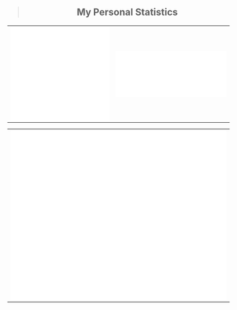 
<table>
<blockquote align="center">
    <h2>My Personal Statistics</h2>
</blockquote>

<td>
  <img align="left" width="390" alt="" src="/general.svg">

</td>
<td>
  <img align="right" width="440" alt="" src="/metrics.followup.svg">

</td>
</table>
<table>
<td>
<img align="center" src="/achievements.svg" alt="Metrics" width="700">
</td>
</table>

